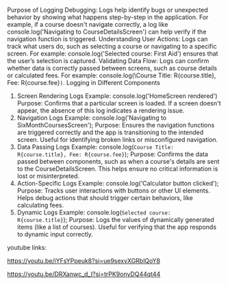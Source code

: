 Purpose of Logging
Debugging:
Logs help identify bugs or unexpected behavior by showing what happens step-by-step in the application.
For example, if a course doesn't navigate correctly, a log like console.log('Navigating to CourseDetailsScreen') can help verify if the navigation function is triggered.
Understanding User Actions:
Logs can track what users do, such as selecting a course or navigating to a specific screen.
For example: console.log('Selected course: First Aid') ensures that the user’s selection is captured.
Validating Data Flow:
Logs can confirm whether data is correctly passed between screens, such as course details or calculated fees.
For example: console.log(\Course Title: R{course.title}, Fee: R{course.fee}`)`.
Logging in Different Components
1. Screen Rendering Logs
Example: console.log('HomeScreen rendered')
Purpose: Confirms that a particular screen is loaded. If a screen doesn't appear, the absence of this log indicates a rendering issue.
2. Navigation Logs
Example:
console.log('Navigating to SixMonthCoursesScreen');
Purpose: Ensures the navigation functions are triggered correctly and the app is transitioning to the intended screen. Useful for identifying broken links or misconfigured navigation.
3. Data Passing Logs
Example:
console.log(`Course Title: R{course.title}, Fee: R{course.fee}`);
Purpose: Confirms the data passed between components, such as when a course's details are sent to the CourseDetailsScreen. This helps ensure no critical information is lost or misinterpreted.
4. Action-Specific Logs
Example:
console.log('Calculator button clicked');
Purpose: Tracks user interactions with buttons or other UI elements. Helps debug actions that should trigger certain behaviors, like calculating fees.
6. Dynamic Logs
Example:
console.log(`Selected course: R{course.title}`);
Purpose: Logs the values of dynamically generated items (like a list of courses). Useful for verifying that the app responds to dynamic input correctly.

youtube links:

https://youtu.be/iYFsYPpeuk8?si=ue9sexvXGRblQoY8

https://youtu.be/DRXanwc_d_I?si=trPK9onyDQ44qt44 
